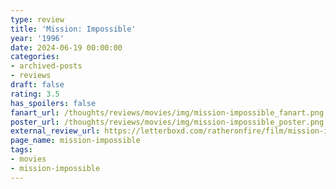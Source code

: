 ```yaml
---
type: review
title: 'Mission: Impossible'
year: '1996'
date: 2024-06-19 00:00:00
categories:
- archived-posts
- reviews
draft: false
rating: 3.5
has_spoilers: false
fanart_url: /thoughts/reviews/movies/img/mission-impossible_fanart.png
poster_url: /thoughts/reviews/movies/img/mission-impossible_poster.png
external_review_url: https://letterboxd.com/ratheronfire/film/mission-impossible/
page_name: mission-impossible
tags:
- movies
- mission-impossible
---
```


